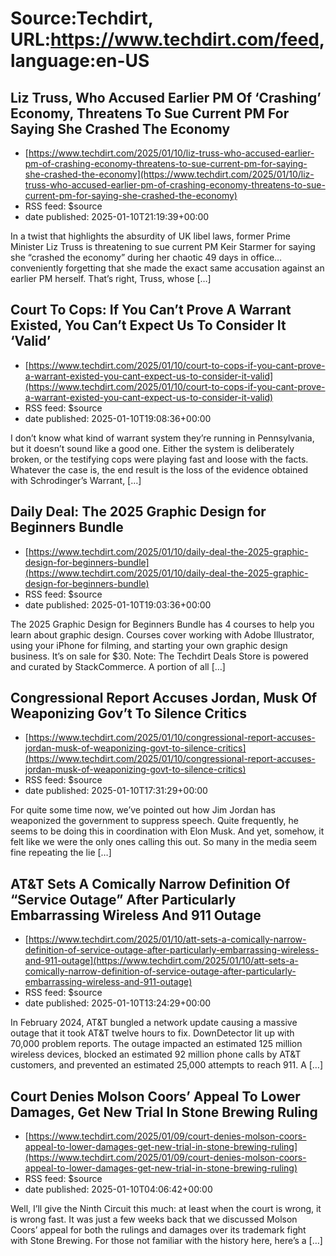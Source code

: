 # Source:Techdirt, URL:https://www.techdirt.com/feed, language:en-US

## Liz Truss, Who Accused Earlier PM Of ‘Crashing’ Economy, Threatens To Sue Current PM For Saying She Crashed The Economy
 - [https://www.techdirt.com/2025/01/10/liz-truss-who-accused-earlier-pm-of-crashing-economy-threatens-to-sue-current-pm-for-saying-she-crashed-the-economy](https://www.techdirt.com/2025/01/10/liz-truss-who-accused-earlier-pm-of-crashing-economy-threatens-to-sue-current-pm-for-saying-she-crashed-the-economy)
 - RSS feed: $source
 - date published: 2025-01-10T21:19:39+00:00

In a twist that highlights the absurdity of UK libel laws, former Prime Minister Liz Truss is threatening to sue current PM Keir Starmer for saying she &#8220;crashed the economy&#8221; during her chaotic 49 days in office… conveniently forgetting that she made the exact same accusation against an earlier PM herself. That&#8217;s right, Truss, whose [&#8230;]

## Court To Cops: If You Can’t Prove A Warrant Existed, You Can’t Expect Us To Consider It ‘Valid’
 - [https://www.techdirt.com/2025/01/10/court-to-cops-if-you-cant-prove-a-warrant-existed-you-cant-expect-us-to-consider-it-valid](https://www.techdirt.com/2025/01/10/court-to-cops-if-you-cant-prove-a-warrant-existed-you-cant-expect-us-to-consider-it-valid)
 - RSS feed: $source
 - date published: 2025-01-10T19:08:36+00:00

I don&#8217;t know what kind of warrant system they&#8217;re running in Pennsylvania, but it doesn&#8217;t sound like a good one. Either the system is deliberately broken, or the testifying cops were playing fast and loose with the facts. Whatever the case is, the end result is the loss of the evidence obtained with Schrodinger&#8217;s Warrant, [&#8230;]

## Daily Deal: The 2025 Graphic Design for Beginners Bundle
 - [https://www.techdirt.com/2025/01/10/daily-deal-the-2025-graphic-design-for-beginners-bundle](https://www.techdirt.com/2025/01/10/daily-deal-the-2025-graphic-design-for-beginners-bundle)
 - RSS feed: $source
 - date published: 2025-01-10T19:03:36+00:00

The 2025 Graphic Design for Beginners Bundle has 4 courses to help you learn about graphic design. Courses cover working with Adobe Illustrator, using your iPhone for filming, and starting your own graphic design business. It&#8217;s on sale for $30. Note: The Techdirt Deals Store is powered and curated by StackCommerce. A portion of all [&#8230;]

## Congressional Report Accuses Jordan, Musk Of Weaponizing Gov’t To Silence Critics
 - [https://www.techdirt.com/2025/01/10/congressional-report-accuses-jordan-musk-of-weaponizing-govt-to-silence-critics](https://www.techdirt.com/2025/01/10/congressional-report-accuses-jordan-musk-of-weaponizing-govt-to-silence-critics)
 - RSS feed: $source
 - date published: 2025-01-10T17:31:29+00:00

For quite some time now, we’ve pointed out how Jim Jordan has weaponized the government to suppress speech. Quite frequently, he seems to be doing this in coordination with Elon Musk. And yet, somehow, it felt like we were the only ones calling this out. So many in the media seem fine repeating the lie [&#8230;]

## AT&T Sets A Comically Narrow Definition Of “Service Outage” After Particularly Embarrassing Wireless And 911 Outage
 - [https://www.techdirt.com/2025/01/10/att-sets-a-comically-narrow-definition-of-service-outage-after-particularly-embarrassing-wireless-and-911-outage](https://www.techdirt.com/2025/01/10/att-sets-a-comically-narrow-definition-of-service-outage-after-particularly-embarrassing-wireless-and-911-outage)
 - RSS feed: $source
 - date published: 2025-01-10T13:24:29+00:00

In February 2024, AT&#38;T bungled a network update causing a massive outage that it took AT&#38;T twelve hours to fix. DownDetector lit up with 70,000 problem reports. The outage impacted an estimated 125 million wireless devices, blocked an estimated 92 million phone calls by AT&#38;T customers, and prevented an estimated 25,000 attempts to reach 911. A [&#8230;]

## Court Denies Molson Coors’ Appeal To Lower Damages, Get New Trial In Stone Brewing Ruling
 - [https://www.techdirt.com/2025/01/09/court-denies-molson-coors-appeal-to-lower-damages-get-new-trial-in-stone-brewing-ruling](https://www.techdirt.com/2025/01/09/court-denies-molson-coors-appeal-to-lower-damages-get-new-trial-in-stone-brewing-ruling)
 - RSS feed: $source
 - date published: 2025-01-10T04:06:42+00:00

Well, I&#8217;ll give the Ninth Circuit this much: at least when the court is wrong, it is wrong fast. It was just a few weeks back that we discussed Molson Coors&#8217; appeal for both the rulings and damages over its trademark fight with Stone Brewing. For those not familiar with the history here, here&#8217;s a [&#8230;]

